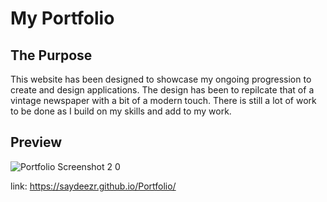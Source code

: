 # My Portfolio

## The Purpose
This website has been designed to showcase my ongoing progression to create and design applications. The design has been to repilcate that of a vintage newspaper with a bit of a modern touch. There is still a lot of work to be done as I build on my skills and add to my work.
## Preview
![Portfolio Screenshot 2 0](https://github.com/Saydeezr/Portfolio/assets/157931019/bdd5f479-b6e4-4f37-84bb-2e904a54c6ea)

link: https://saydeezr.github.io/Portfolio/
